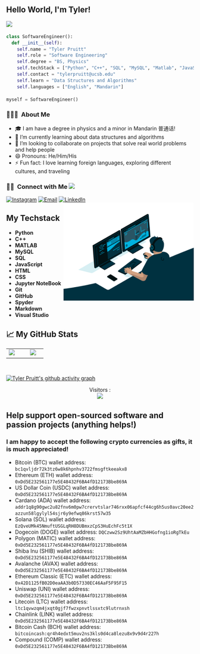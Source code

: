 
<h2>Hello World, I'm Tyler!</h2>

![](https://allhacked.com/up/2019/03/hello-world.gif)

```python
class SoftwareEngineer():
  def __init__(self):
    self.name = "Tyler Pruitt"
    self.role = "Software Engineering"
    self.degree = "BS, Physics"
    self.techStack = ["Python", "C++", "SQL", "MySQL", "Matlab", "JavaScript", "HTML", "CSS"]
    self.contact = "tylerpruitt@ucsb.edu"
    self.learn = "Data Structures and Algorithms"
    self.languages = ["English", "Mandarin"]

myself = SoftwareEngineer()
```

<!--
```cpp
class SoftwareEngineer() {
    private:
        string name;
        string role;
        string degree;
        vector<string> techStack;
        string contact;
        string learn;
        vector<string> languages;
    public:
        SoftwareEngineer() {
            name = "Tyler Pruitt";
            role = "Software Engineering";
            degree = "BS, Physics";
            techStack = {"Python", "C++", "SQL", "MySQL", "Matlab", "JavaScript", "HTML", "CSS"};
            contact = "tylerpruitt@ucsb.edu";
            learn = "Data Structures and Algorithms";
            languages = {"English", "Mandarin"};
        }
};

int main() {
    SoftwareEngineer myself = SoftwareEngineer();
    
    return 0;
}
```
-->

<h3> 👨🏻‍💻 &nbsp;About Me</h3>

- 🎓 I am have a degree in physics and a minor in Mandarin 普通话!
- 🌱 I’m currently learning about data structures and algorithms
- 👯 I’m looking to collaborate on projects that solve real world problems and help people
- 😄 Pronouns: He/Him/His
- ⚡ Fun fact: I love learning foreign languages, exploring different cultures, and traveling

<!--
- 🤔 I’m looking for help with ...
- 💬 Ask me about ...
- 💻 I’m currently working ...
- 📫 How to reach me: ...
-->

<!--
- 🤔 &nbsp; Exploring new technologies and developing software solutions and quick hacks.
- 💼 &nbsp; Passionate Programmer, Matlab Developer, problem solving Skills and a Competitive Programmer.
- 🌱 &nbsp; Learning more about Web Development, Database Management System, SQL and Familier with Data Science & ML.
- ✍️ &nbsp; Participation on Different Levels Innovation Cell Projects, etc.
-->

<h3> 🤝🏻 &nbsp;Connect with Me <img src="https://github.com/TheDudeThatCode/TheDudeThatCode/blob/master/Assets/Handshake.gif" height="32px"> </h3>

<p align="left">
<a href="https://www.instagram.com/_tyler_pruitt/"><img alt="Instagram" src="https://img.shields.io/badge/Instagram-_tyler_pruitt-blue?style=flat-square&logo=instagram"></a>
<a href="mailto:tylerpruitt@ucsb.edu"><img alt="Email" src="https://img.shields.io/badge/tylerpruitt@ucsb.edu-blue?style=flat-square&logo=gmail"></a>
<a href="https://www.linkedin.com/in/tylerpruitt01/"><img alt="LinkedIn" src="https://img.shields.io/badge/LinkedIn-Tyler_Pruitt-blue?style=flat-square&logo=linkedin"></a>

<img align="right" width="350" alt="Code" src="https://github.com/Wandrys-dev/Wandrys-dev/blob/main/code.gif"/>

## My Techstack

- **Python**
- **C++**
- **MATLAB**
- **MySQL**
- **SQL**
- **JavaScript**
- **HTML**
- **CSS**
- **Jupyter NoteBook**
- **Git**
- **GitHub**
- **Spyder**
- **Markdown**
- **Visual Studio**


## 📈 My GitHub Stats

<table width="100%"> 
  <tr>
    <td width="40%">
      <img src="https://github-readme-stats.vercel.app/api?username=tyler-pruitt&show_icons=true&theme=algolia">
    </td>
    <td width="30%">
      <img src="https://github-readme-stats-eight-theta.vercel.app/api/top-langs/?username=tyler-pruitt&layout=compact&langs_count=8&theme=algolia">
    </td>
  </tr>
</table>

<br/>


[![Tyler Pruitt's github activity graph](https://activity-graph.herokuapp.com/graph?username=tyler-pruitt&theme=react-dark)](https://github.com/tyler-pruitt/github-readme-activity-graph)


<p align="center"> 
  Visitors :<br>
  <img src="https://profile-counter.glitch.me/tyler-pruitt/count.svg" />
</p>

## Help support open-sourced software and passion projects (anything helps!)

### I am happy to accept the following crypto currencies as gifts, it is much appreciated!
- Bitcoin (BTC) wallet address: `bc1qvljdr72k3tz6w8k6hpnhv3722fmsgftkeeakx8`
- Ethereum (ETH) wallet address: `0xDd5E232561177e5E48432F6BA4fD12173Bbe869A`
- US Dollar Coin (USDC) wallet address: `0xDd5E232561177e5E48432F6BA4fD12173Bbe869A`
- Cardano (ADA) wallet address: `addr1q8g90gwc2u82fnv6m0pw7crervtslar746rxx06apfcf44cg6h5us0avc20ee2azzun58lgylyl54sjr6y9efwq86krst57w35`
- Solana (SOL) wallet address: `EzQveUMk45NmuftUSGLqRH8DUBmxzCpS3HuEchFc5t1X`
- Dogecoin (DOGE) wallet address: `DQCzww2Sz9UhtAaMZbHHGofng1ioRgTkEu`
- Polygon (MATIC) wallet address: `0xDd5E232561177e5E48432F6BA4fD12173Bbe869A`
- Shiba Inu (SHIB) wallet address: `0xDd5E232561177e5E48432F6BA4fD12173Bbe869A`
- Avalanche (AVAX) wallet address: `0xDd5E232561177e5E48432F6BA4fD12173Bbe869A`
- Ethereum Classic (ETC) wallet address: `0x42D1125fB02D0eaAA3b0D57330EC46AaF5F95F15`
- Uniswap (UNI) wallet address: `0xDd5E232561177e5E48432F6BA4fD12173Bbe869A`
- Litecoin (LTC) wallet address: `ltc1qvwzqm4jxqt0gjf7fwzxpnvtlssxtc9lutrnxsh`
- Chainlink (LINK) wallet address: `0xDd5E232561177e5E48432F6BA4fD12173Bbe869A`
- Bitcoin Cash (BCH) wallet address: `bitcoincash:qr4h4edxt5muv2ns3kls0d4ca8lezu8x9v9d4r227h`
- Compound (COMP) wallet address: `0xDd5E232561177e5E48432F6BA4fD12173Bbe869A`
